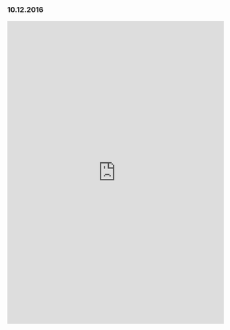 ### 10.12.2016

<iframe src="https://www.facebook.com/plugins/post.php?href=https%3A%2F%2Fwww.facebook.com%2FBrabanconne80%2Fposts%2F1834410580173415&width=500" width="500" height="699" style="border:none;overflow:hidden" scrolling="no" frameborder="0" allowTransparency="true"></iframe>


